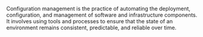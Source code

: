 Configuration management is the practice of automating the deployment, configuration, and management of software and infrastructure components. It involves using tools and processes to ensure that the state of an environment remains consistent, predictable, and reliable over time.
